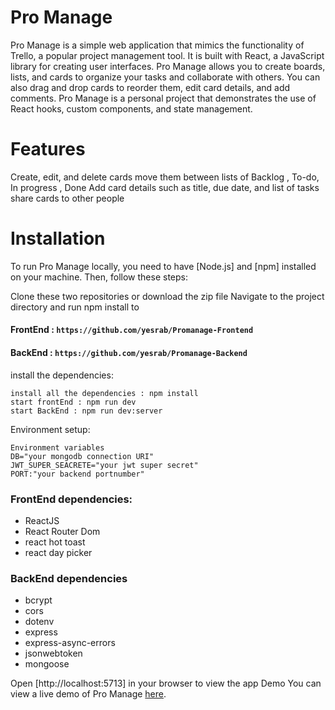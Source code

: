 # Pro Manage

Pro Manage is a simple web application that mimics the functionality of Trello, a popular project management tool. It is built with React, a JavaScript library for creating user interfaces. Pro Manage allows you to create boards, lists, and cards to organize your tasks and collaborate with others. You can also drag and drop cards to reorder them, edit card details, and add comments. Pro Manage is a personal project that demonstrates the use of React hooks, custom components, and state management.

# Features

Create, edit, and delete cards
move them between lists of Backlog , To-do, In progress , Done
Add card details such as title, due date, and list of tasks
share cards to other people

# Installation

To run Pro Manage locally, you need to have [Node.js] and [npm] installed on your machine. Then, follow these steps:

Clone these two repositories or download the zip file
Navigate to the project directory and run npm install to

#### FrontEnd : `https://github.com/yesrab/Promanage-Frontend`

#### BackEnd : `https://github.com/yesrab/Promanage-Backend`

install the dependencies:

```
install all the dependencies : npm install
start frontEnd : npm run dev
start BackEnd : npm run dev:server
```

Environment setup:

```
Environment variables
DB="your mongodb connection URI"
JWT_SUPER_SEACRETE="your jwt super secret"
PORT:"your backend portnumber"
```

### FrontEnd dependencies:

- ReactJS
- React Router Dom
- react hot toast
- react day picker

### BackEnd dependencies

- bcrypt
- cors
- dotenv
- express
- express-async-errors
- jsonwebtoken
- mongoose

Open [http://localhost:5713] in your browser to view the app
Demo
You can view a live demo of Pro Manage [here](https://pro-manage-yesrab.vercel.app/).
